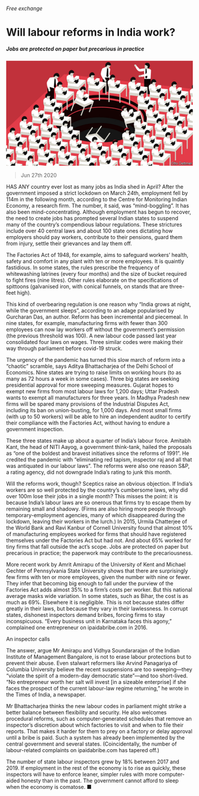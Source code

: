 ###### Free exchange

# Will labour reforms in India work? 

##### Jobs are protected on paper but precarious in practice 

![image](images/20200627_FND000_0.jpg) 

> Jun 27th 2020 

HAS ANY country ever lost as many jobs as India shed in April? After the government imposed a strict lockdown on March 24th, employment fell by 114m in the following month, according to the Centre for Monitoring Indian Economy, a research firm. The number, it said, was “mind-boggling”. It has also been mind-concentrating. Although employment has begun to recover, the need to create jobs has prompted several Indian states to suspend many of the country’s compendious labour regulations. These strictures include over 40 central laws and about 100 state ones dictating how employers should pay workers, contribute to their pensions, guard them from injury, settle their grievances and lay them off.

The Factories Act of 1948, for example, aims to safeguard workers’ health, safety and comfort in any plant with ten or more employees. It is quaintly fastidious. In some states, the rules prescribe the frequency of whitewashing latrines (every four months) and the size of bucket required to fight fires (nine litres). Other rules elaborate on the specifications of spittoons (galvanised iron, with conical funnels, on stands that are three-feet high).


This kind of overbearing regulation is one reason why “India grows at night, while the government sleeps”, according to an adage popularised by Gurcharan Das, an author. Reform has been incremental and piecemeal. In nine states, for example, manufacturing firms with fewer than 300 employees can now lay workers off without the government’s permission (the previous threshold was 100). A new labour code passed last year consolidated four laws on wages. Three similar codes were making their way through parliament before covid-19 struck.

The urgency of the pandemic has turned this slow march of reform into a “chaotic” scramble, says Aditya Bhattacharjea of the Delhi School of Economics. Nine states are trying to raise limits on working hours (to as many as 72 hours a week in some cases). Three big states are seeking presidential approval for more sweeping measures. Gujarat hopes to exempt new firms from most labour laws for 1,200 days; Uttar Pradesh wants to exempt all manufacturers for three years. In Madhya Pradesh new firms will be spared many provisions of the Industrial Disputes Act, including its ban on union-busting, for 1,000 days. And most small firms (with up to 50 workers) will be able to hire an independent auditor to certify their compliance with the Factories Act, without having to endure a government inspection.

These three states make up about a quarter of India’s labour force. Amitabh Kant, the head of NITI Aayog, a government think-tank, hailed the proposals as “one of the boldest and bravest initiatives since the reforms of 1991”. He credited the pandemic with “eliminating red tapism, inspector raj and all that was antiquated in our labour laws”. The reforms were also one reason S&amp;P, a rating agency, did not downgrade India’s rating to junk this month.

Will the reforms work, though? Sceptics raise an obvious objection. If India’s workers are so well protected by the country’s cumbersome laws, why did over 100m lose their jobs in a single month? This misses the point: it is because India’s labour laws are so onerous that firms try to escape them by remaining small and shadowy. (Firms are also hiring more people through temporary-employment agencies, many of which disappeared during the lockdown, leaving their workers in the lurch.) In 2015, Urmila Chatterjee of the World Bank and Ravi Kanbur of Cornell University found that almost 10% of manufacturing employees worked for firms that should have registered themselves under the Factories Act but had not. And about 65% worked for tiny firms that fall outside the act’s scope. Jobs are protected on paper but precarious in practice; the paperwork may contribute to the precariousness.

More recent work by Amrit Amirapu of the University of Kent and Michael Gechter of Pennsylvania State University shows that there are surprisingly few firms with ten or more employees, given the number with nine or fewer. They infer that becoming big enough to fall under the purview of the Factories Act adds almost 35% to a firm’s costs per worker. But this national average masks wide variation. In some states, such as Bihar, the cost is as much as 69%. Elsewhere it is negligible. This is not because states differ greatly in their laws, but because they vary in their lawlessness. In corrupt states, dishonest inspectors demand bribes, forcing firms to stay inconspicuous. “Every business unit in Karnataka faces this agony,” complained one entrepreneur on ipaidabribe.com in 2016.

An inspector calls

The answer, argue Mr Amirapu and Vidhya Soundararajan of the Indian Institute of Management Bangalore, is not to erase labour protections but to prevent their abuse. Even stalwart reformers like Arvind Panagariya of Columbia University believe the recent suspensions are too sweeping—they “violate the spirit of a modern-day democratic state”—and too short-lived. “No entrepreneur worth her salt will invest [in a sizeable enterprise] if she faces the prospect of the current labour-law regime returning,” he wrote in the Times of India, a newspaper.

Mr Bhattacharjea thinks the new labour codes in parliament might strike a better balance between flexibility and security. He also welcomes procedural reforms, such as computer-generated schedules that remove an inspector’s discretion about which factories to visit and when to file their reports. That makes it harder for them to prey on a factory or delay approval until a bribe is paid. Such a system has already been implemented by the central government and several states. (Coincidentally, the number of labour-related complaints on ipaidabribe.com has tapered off.)

The number of state labour inspectors grew by 18% between 2017 and 2019. If employment in the rest of the economy is to rise as quickly, these inspectors will have to enforce leaner, simpler rules with more computer-aided honesty than in the past. The government cannot afford to sleep when the economy is comatose. ■

